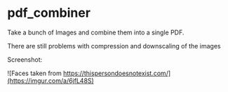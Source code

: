 # pdf_combiner

Take a bunch of Images and combine them into a single PDF.

There are still problems with compression and downscaling of the images 

Screenshot:



![Faces taken from https://thispersondoesnotexist.com/](https://imgur.com/a/6jfL48S)
